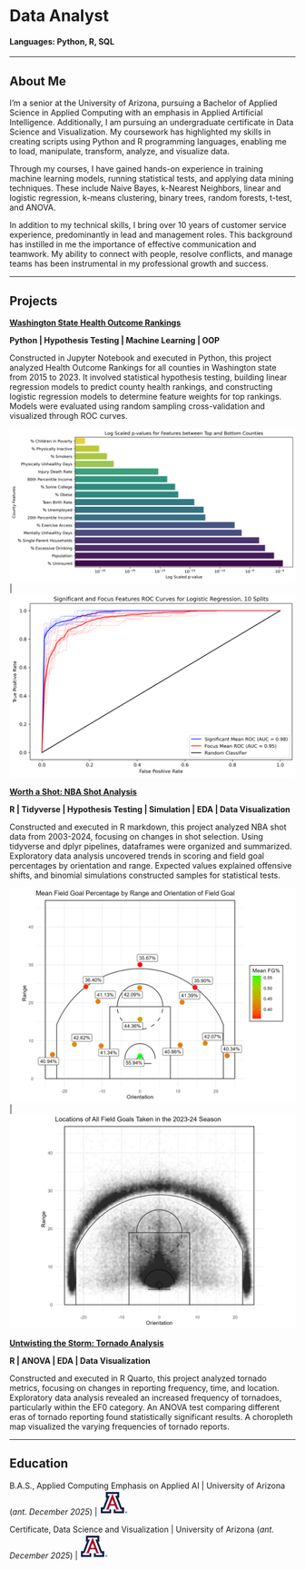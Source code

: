 # Data Analyst

#### Languages: Python, R, SQL
---
## About Me
I’m a senior at the University of Arizona, pursuing a Bachelor of Applied Science in Applied Computing with an emphasis in Applied Artificial Intelligence. Additionally, I am pursuing an undergraduate certificate in Data Science and Visualization. My coursework has highlighted my skills in creating scripts using Python and R programming languages, enabling me to load, manipulate, transform, analyze, and visualize data.

Through my courses, I have gained hands-on experience in training machine learning models, running statistical tests, and applying data mining techniques. These include Naive Bayes, k-Nearest Neighbors, linear and logistic regression, k-means clustering, binary trees, random forests, t-test, and ANOVA.

In addition to my technical skills, I bring over 10 years of customer service experience, predominantly in lead and management roles. This background has instilled in me the importance of effective communication and teamwork. My ability to connect with people, resolve conflicts, and manage teams has been instrumental in my professional growth and success.

---

## Projects
**[Washington State Health Outcome Rankings](https://github.com/EScotCarpenter/washington-state-health-outcomes)**

**Python \| Hypothesis Testing \| Machine Learning \| OOP**

Constructed in Jupyter Notebook and executed in Python, this project analyzed Health Outcome Rankings for all counties in Washington state from 2015 to 2023. It involved statistical hypothesis testing, building linear regression models to predict county health rankings, and constructing logistic regression models to determine feature weights for top rankings. Models were evaluated using random sampling cross-validation and visualized through ROC curves.

![pVals](images/pvals.png) | ![Evals](images/ROC.png) 

**[Worth a Shot: NBA Shot Analysis](https://github.com/EScotCarpenter/worth-a-shot-NBA-shot-analysis)**

**R \| Tidyverse \| Hypothesis Testing \| Simulation \| EDA \| Data Visualization**

Constructed and executed in R markdown, this project analyzed NBA shot data from 2003-2024, focusing on changes in shot selection. Using tidyverse and dplyr pipelines, dataframes were organized and summarized. Exploratory data analysis uncovered trends in scoring and field goal percentages by orientation and range. Expected values explained offensive shifts, and binomial simulations constructed samples for statistical tests.

![FG](images/CourtFG.png) | ![scatter24](images/Scatter2023-24.png) 

**[Untwisting the Storm: Tornado Analysis](https://github.com/EScotCarpenter/untwisting-the-storm-tornado-analysis)**

**R \| ANOVA \| EDA \| Data Visualization**

Constructed and executed in R Quarto, this project analyzed tornado metrics, focusing on changes in reporting frequency, time, and location. Exploratory data analysis revealed an increased frequency of tornadoes, particularly within the EF0 category. An ANOVA test comparing different eras of tornado reporting found statistically significant results. A choropleth map visualized the varying frequencies of tornado reports.

---
## Education
  
B.A.S., Applied Computing Emphasis on Applied AI | University of Arizona (_ant. December 2025_) | <img src="images/UofA_logo.png" alt="UofA" width="50">

Certificate, Data Science and Visualization | University of Arizona (_ant. December 2025_) | <img src="images/UofA_logo.png" alt="UofA" width="50">

